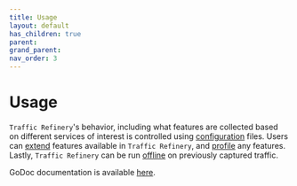 ```yaml
---
title: Usage
layout: default
has_children: true
parent: 
grand_parent: 
nav_order: 3
---
```


# Usage
`Traffic Refinery`'s behavior, including what features are collected based on
different services of interest is controlled using
[configuration](configuration.html) files. Users can [extend](extend.html)
features available in `Traffic Refinery`, and [profile](profile.html) any
features. Lastly, `Traffic Refinery` can be run [offline](offline.html) on
previously captured traffic.

GoDoc documentation is available [here](https://pkg.go.dev/github.com/traffic-refinery/traffic-refinery/).